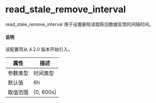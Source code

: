 # read_stale_remove_interval

read_stale_remove_interval 用于设置删除读取陈旧数据反馈的间隔时间。
<!-- 读着有点儿奇怪哎 -->
<main id="notice" type='explain'>
  <h4>说明</h4>
  <p>该配置项从 4.2.0 版本开始引入。</p>
</main>

|  属性    | 描述     |
|----------|---------|
| 参数类型 |   时间类型      |
| 默认值   | 6h     |
| 取值范围 | [0, 600s]  |
